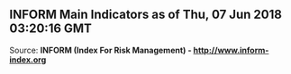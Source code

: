 ## INFORM Main Indicators as of Thu, 07 Jun 2018 03:20:16 GMT

Source: **INFORM (Index For Risk Management) - http://www.inform-index.org**